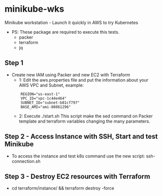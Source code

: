 # minikube-wks
Minikube workstation - Launch it quickly in AWS to try Kubernetes

* PS: These package are required to execute this tests.
    - packer
    - terraform
    - jq

## Step 1
- Create new IAM using Packer and new EC2 with Terraform
    - 1: Edit the aws.properties file and put the information about your AWS VPC and Subnet, example:
    ```
        REGION="us-east-1"
        VPC_ID="vpc-1c44e464"
        SUBNET_ID="subnet-b81cf797"
        BASE_AMI="ami-80861296"
    ```
    - 2: Execute ./start.sh
    This script make the sed command on Packer template and terraform
    variables changing the many parameters.

## Step 2 - Access Instance with SSH, Start and test Minikube
- To access the instance and test k8s command use the new script: ssh-connection.sh

## Step 3 - Destroy EC2 resources with Terraform
- cd terraform/instance/ && terraform destroy -force